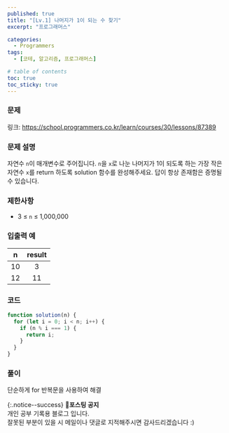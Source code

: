 ```yaml
---
published: true
title: "[Lv.1] 나머지가 1이 되는 수 찾기"
excerpt: "프로그래머스"

categories:
  - Programmers
tags:
  - [코테, 알고리즘, 프로그래머스]

# table of contents
toc: true
toc_sticky: true
---
```


### 문제

링크: <https://school.programmers.co.kr/learn/courses/30/lessons/87389>

### 문제 설명

자연수 `n`이 매개변수로 주어집니다. `n`을 `x`로 나눈 나머지가 1이 되도록 하는 가장 작은 자연수 `x`를 return 하도록 solution 함수를 완성해주세요. 답이 항상 존재함은 증명될 수 있습니다.

### 제한사항

- 3 ≤ `n` ≤ 1,000,000

### 입출력 예

| n | result  |
| :---: | :----: |
|  10   | 3 |
| 12  | 11 |

### 코드

```jsx
function solution(n) {
  for (let i = 0; i < n; i++) {
    if (n % i === 1) {
      return i;
    }
  }
}
```

### 풀이

단순하게 for 반복문을 사용하여 해결

{:.notice--success}
🔔**포스팅 공지**  
개인 공부 기록용 블로그 입니다.  
잘못된 부분이 있을 시 메일이나 댓글로 지적해주시면 감사드리겠습니다 :)
